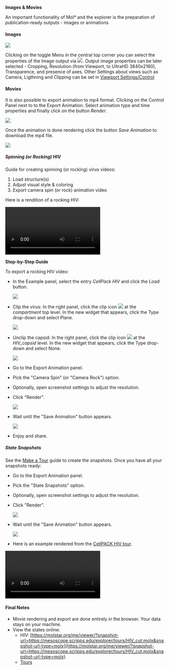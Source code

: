 ﻿
**Images & Movies**

An important functionality of Mol\* and the explorer is the preparation of publication-ready outputs - images or animations 
#### **Images**

![](./img/screenshot.png)


Clicking on the toggle Menu in the central top corner you can select the properties of the Image output via ![](./img/screenshoticon.png). Output image properties can be later selected - Cropping, Resolution (from Viewport, to UltraHD 3840x2160), Transparence, and presence of axes. Other Settings about views such as Camera, Ligthning and Clipping can be set in [Viewport Settings/Control](viewport.md) 

#### **Movies**
It is also possible to export animation to mp4 format. Clicking on the Control Panel next to to the Export Animation. Select animation type and time properties and finally click on the button *Render*.

![](./img/animationsave.png)

Once the animation is done rendering click the button *Save Animation* to download the mp4 file. 

![](./img/saveanimation.png)


##### **Spinning (or Rocking) HIV**

Guide for creating spinning (or rocking) virus videos:

1. Load structure(s)
2. Adjust visual style & coloring
3. Export camera spin (or rock) animation video

Here is a rendition of a rocking HIV:

![type:video](videos/HIV_rock.mp4)

**Step-by-Step Guide**

To export a rocking HIV video:

- In the Example panel, select the entry *CellPack HIV* and click the *Load* button.

    ![](./img/loadhiv.png)

- Clip the virus: In the right panel, click the clip icon ![](./img/cut.png) at the *compartment* top level. In the new widget that appears, click the Type drop-down and select Plane.

    ![](./img/cliphiv.png)

- Unclip the capsid: In the right panel, click the clip icon ![](./img/cut.png) at the *HIV_capsid* level. In the new widget that appears, click the Type drop-down and select None.

    ![](./img/uncliphiv.png)

- Go to the Export Animation panel.
- Pick the "Camera Spin" (or "Camera Rock") option.
- Optionally, open screenshot settings to adjust the resolution.
- Click "Render".

    ![](./img/animationsave.png)

- Wait until the "Save Animation" button appears.

    ![](./img/saveanimation.png)

- Enjoy and share.

##### **State Snapshots**

See the [Make a Tour](tutorial.md) guide to create the snapshots. Once you have all your snapshots ready:

- Go to the Export Animation panel.
- Pick the "State Snapshots" option.
- Optionally, open screenshot settings to adjust the resolution.
- Click "Render".

    ![](./img/statesnap.png)

- Wait until the "Save Animation" button appears.

    ![](./img/saveanimation.png)

- Here is an example rendered from the [CellPACK HIV tour](https://molstar.org/me/viewer/?example=cellpack-hiv-tour&hide-controls=1).

![type:video](videos/hivtour2x.mp4)

#### **Final Notes**

- Movie rendering and export are done entirely in the browser. Your data stays on your machine.
- View the states online:
    - HIV: [https://molstar.org/me/viewer/?snapshot-url=https://mesoscope.scripps.edu/explorer/tours/HIV_cut.molx&snapshot-url-type=molx](https://molstar.org/me/viewer/?snapshot-url=https://mesoscope.scripps.edu/explorer/tours/HIV_cut.molx&snapshot-url-type=molx)
    - [Tours](examples.md#examples-of-tours)
